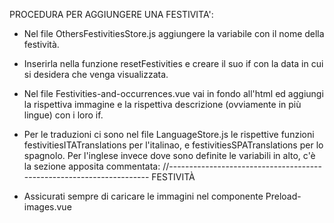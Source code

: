PROCEDURA PER AGGIUNGERE UNA FESTIVITA':

- Nel file OthersFestivitiesStore.js aggiungere la variabile con il nome della festività.

- Inserirla nella funzione resetFestivities e creare il suo if con la data in cui si desidera che venga visualizzata.

- Nel file Festivities-and-occurrences.vue vai in fondo all'html ed aggiungi la rispettiva immagine e la rispettiva descrizione (ovviamente in più lingue) con i loro if.

- Per le traduzioni ci sono nel file LanguageStore.js le rispettive funzioni festivitiesITATranslations per l'italinao, e festivitiesSPATranslations per lo spagnolo. Per l'inglese invece dove sono definite le variabili in alto, c'è la sezione apposita commentata: //--------------------------------------------------------------------- FESTIVITÀ

- Assicurati sempre di caricare le immagini nel componente Preload-images.vue
